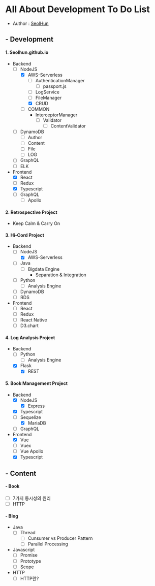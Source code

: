 # All About Development To Do List
- Author : [SeolHun](https://github.com/Seolhun/)

## - Development
#### 1. Seolhun.github.io
- Backend
	- [ ] NodeJS
		- [X] AWS-Serverless
			- [ ] AuthenticationManager
				- [ ] passport.js
			- [ ] LogService
			- [ ] FileManager
			- [X] CRUD
		- [ ] COMMON
			- InterceptorManager
				- [ ] Validator
					- [ ] ContentValidator
	- [ ] DynamoDB
		- [ ] Author
		- [ ] Content
		- [ ] File
		- [ ] LOG
	- [ ] GraphQL
	- [ ] ELK
- Frontend
	- [X] React
	- [ ] Redux
	- [X] Typescript
	- [ ] GraphQL
		- [ ] Apollo

#### 2. Retrospective Project
- Keep Calm & Carry On

#### 3. Hi-Cord Project
- Backend
	- [ ] NodeJS
		- [X] AWS-Serverless
	- [ ] Java
		- [ ] Bigdata Engine
			- Separation & Integration 
	- [ ] Python
		- [ ] Analysis Engine
	- [ ] DynamoDB
	- [ ] RDS
- Frontend
	- [ ] React
	- [ ] Redux
	- [ ] React Native
	- [ ] D3.chart

#### 4. Log Analysis Project
- Backend
	- [ ] Python
		- [ ] Analysis Engine
	- [X] Flask
		- [X] REST

#### 5. Book Management Project
- Backend
	- [X] NodeJS
		- [X] Express
	- [X] Typescript
	- [ ] Sequelize
		- [X] MariaDB
	- [ ] GraphQL
- Frontend
	- [X] Vue
	- [ ] Vuex
	- [ ] Vue Apollo
	- [X] Typescript

## - Content
#### - Book
- [ ] 7가지 동시성의 원리
- [ ] HTTP

#### - Blog
- Java
	- [ ] Thread 
		- [ ] Cunsumer vs Producer Pattern
		- [ ] Parallel Processing
- Javascript
	- [ ] Promise
	- [ ] Prototype
	- [ ] Scope
- HTTP
	- [ ] HTTP란?
